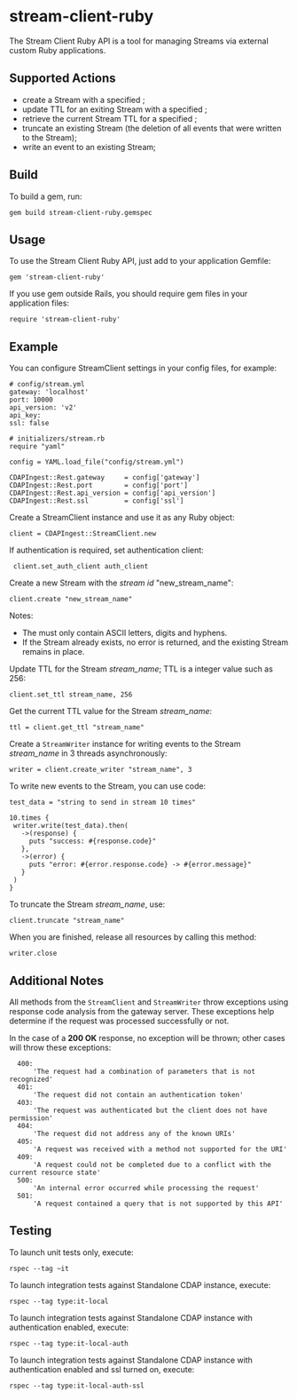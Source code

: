 stream-client-ruby
==================

The Stream Client Ruby API is a tool for managing Streams via external custom Ruby applications.

## Supported Actions

 - create a Stream with a specified <stream-id>;
 - update TTL for an exiting Stream with a specified <stream-id>;
 - retrieve the current Stream TTL for a specified <stream-id>;
 - truncate an existing Stream (the deletion of all events that were written to the Stream);
 - write an event to an existing Stream;

## Build

 To build a gem, run:

 ```
 gem build stream-client-ruby.gemspec
 ```

## Usage

 To use the Stream Client Ruby API, just add to your application Gemfile:

 ```
 gem 'stream-client-ruby'
 ```

 If you use gem outside Rails, you should require gem files in your application files:

 ```
 require 'stream-client-ruby'
 ```

## Example

You can configure StreamClient settings in your config files, for example:

```
# config/stream.yml
gateway: 'localhost'
port: 10000
api_version: 'v2'
api_key:
ssl: false
```
```
# initializers/stream.rb
require "yaml"

config = YAML.load_file("config/stream.yml")

CDAPIngest::Rest.gateway     = config['gateway']
CDAPIngest::Rest.port        = config['port']
CDAPIngest::Rest.api_version = config['api_version']
CDAPIngest::Rest.ssl         = config['ssl']
```

Create a StreamClient instance and use it as any Ruby object:

```
client = CDAPIngest::StreamClient.new
```

 If authentication is required, set authentication client:
 ```
  client.set_auth_client auth_client
 ```

 Create a new Stream with the *stream id* "new_stream_name":

 ```
 client.create "new_stream_name"
 ```

 Notes:

  - The <stream-id> must only contain ASCII letters, digits and hyphens.
  - If the Stream already exists, no error is returned, and the existing Stream remains in place.


 Update TTL for the Stream *stream_name*; TTL is a integer value such as 256:

 ```
client.set_ttl stream_name, 256
 ```

 Get the current TTL value for the Stream *stream_name*:

 ```  
ttl = client.get_ttl "stream_name"
 ```

 Create a ```StreamWriter``` instance for writing events to the Stream *stream_name* in 3 threads asynchronously:

 ```
writer = client.create_writer "stream_name", 3
 ```

 To write new events to the Stream, you can use code:

 ```
test_data = "string to send in stream 10 times"

10.times {
  writer.write(test_data).then(
    ->(response) {
      puts "success: #{response.code}"
    },
    ->(error) {
      puts "error: #{error.response.code} -> #{error.message}"
    }
  )
}

 ```

 To truncate the Stream *stream_name*, use:

 ```
client.truncate "stream_name"
 ```

 When you are finished, release all resources by calling this method:

 ```  
writer.close
 ```

## Additional Notes

 All methods from the ```StreamClient``` and ```StreamWriter``` throw exceptions using response code analysis from the
 gateway server. These exceptions help determine if the request was processed successfully or not.

 In the case of a **200 OK** response, no exception will be thrown; other cases will throw these exceptions:

```
  400:
      'The request had a combination of parameters that is not recognized'
  401:
      'The request did not contain an authentication token'
  403:
      'The request was authenticated but the client does not have permission'
  404:
      'The request did not address any of the known URIs'
  405:
      'A request was received with a method not supported for the URI'
  409:
      'A request could not be completed due to a conflict with the current resource state'
  500:
      'An internal error occurred while processing the request'
  501:
      'A request contained a query that is not supported by this API'
```

## Testing

To launch unit tests only, execute:

 ```
 rspec --tag ~it
 ``` 

To launch integration tests against Standalone CDAP instance, execute:
 
 ```
 rspec --tag type:it-local
 ```

 To launch integration tests against Standalone CDAP instance with authentication enabled, execute:
 
 ```
 rspec --tag type:it-local-auth
 ```
 
 To launch integration tests against Standalone CDAP instance with authentication enabled and ssl turned on, execute:
  
 ```
 rspec --tag type:it-local-auth-ssl
 ```
